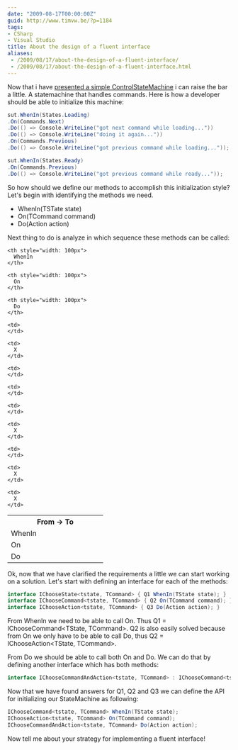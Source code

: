```yaml
---
date: "2009-08-17T00:00:00Z"
guid: http://www.timvw.be/?p=1184
tags:
- CSharp
- Visual Studio
title: About the design of a fluent interface
aliases:
 - /2009/08/17/about-the-design-of-a-fluent-interface/
 - /2009/08/17/about-the-design-of-a-fluent-interface.html
---
```

Now that i have [presented a simple ControlStateMachine]() i can raise the bar a little. A statemachine that handles commands. Here is how a developer should be able to initialize this machine:

```csharp
sut.WhenIn(States.Loading)
.On(Commands.Next)
.Do(() => Console.WriteLine("got next command while loading..."))
.Do(() => Console.WriteLine("doing it again..."))
.On(Commands.Previous)
.Do(() => Console.WriteLine("got previous command while loading..."));

sut.WhenIn(States.Ready)
.On(Commands.Previous)
.Do(() => Console.WriteLine("got previous command while ready..."));
```

So how should we define our methods to accomplish this initialization style? Let's begin with identifying the methods we need.

  * WhenIn(TSTate state)
  * On(TCommand command)
  * Do(Action action)

Next thing to do is analyze in which sequence these methods can be called:

<table>
  <tr>
    <th style="width: 200px">
      From -> To
    </th>
    
    <th style="width: 100px">
      WhenIn
    </th>
    
    <th style="width: 100px">
      On
    </th>
    
    <th style="width: 100px">
      Do
    </th>
  </tr>
  
  <tr>
    <td>
      WhenIn
    </td>
    
    <td>
    </td>
    
    <td>
      X
    </td>
    
    <td>
    </td>
  </tr>
  
  <tr>
    <td>
      On
    </td>
    
    <td>
    </td>
    
    <td>
    </td>
    
    <td>
      X
    </td>
  </tr>
  
  <tr>
    <td>
      Do
    </td>
    
    <td>
    </td>
    
    <td>
      X
    </td>
    
    <td>
      X
    </td>
  </tr>
</table>

Ok, now that we have clarified the requirements a little we can start working on a solution. Let's start with defining an interface for each of the methods:

```csharp
interface IChooseState<tstate, TCommand> { Q1 WhenIn(TState state); }
interface IChooseCommand<tstate, TCommand> { Q2 On(TCommand command); }
interface IChooseAction<tstate, TCommand> { Q3 Do(Action action); }
```

From WhenIn we need to be able to call On. Thus Q1 = IChooseCommand<TState, TCommand>. Q2 is also easily solved because from On we only have to be able to call Do, thus Q2 = IChooseAction<TState, TCommand>.

From Do we should be able to call both On and Do. We can do that by defining another interface which has both methods:

```csharp
interface IChooseCommandAndAction<tstate, TCommand> : IChooseCommand<tstate, TCommand>, IChooseAction<tstate, TCommand> { }
```

Now that we have found answers for Q1, Q2 and Q3 we can define the API for initializing our StateMachine as following:

```csharp
IChooseCommand<tstate, TCommand> WhenIn(TState state);
IChooseAction<tstate, TCommand> On(TCommand command);
IChooseCommandAndAction<tstate, TCommand> Do(Action action);
```

Now tell me about your strategy for implementing a fluent interface!
